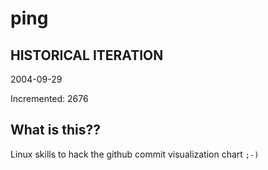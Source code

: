 # ping

## HISTORICAL ITERATION
2004-09-29

Incremented: 2676

## What is this?? 
Linux skills to hack the github commit visualization chart `;-)`
